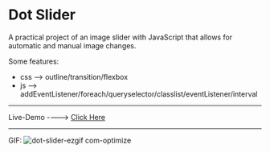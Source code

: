 # Dot Slider
A practical project of an image slider with JavaScript that allows for automatic and manual image changes.

Some features:
* css --> outline/transition/flexbox
* js --> addEventListener/foreach/queryselector/classlist/eventListener/interval

--------------------------------------------------------------

Live-Demo ----> [Click Here](https://mohammadrezaei5.github.io/Dot-Slider/)

--------------------------------------------------------------

GIF:
![dot-slider-ezgif com-optimize](https://github.com/user-attachments/assets/3ffdade4-53bc-4788-a136-0285d1e324cf)
